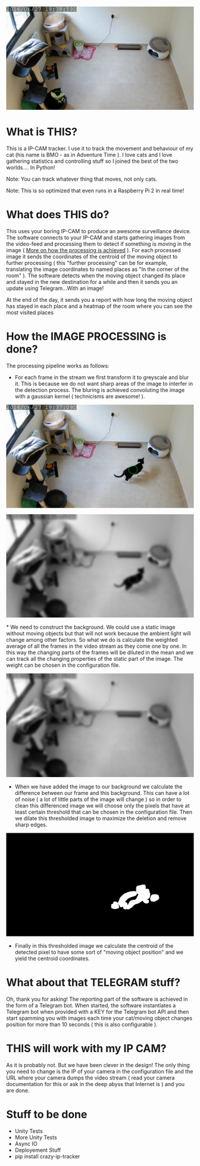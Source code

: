 <p align="center">
<img src="./doc/BIMO_REAL.png">
</p>

# What is THIS?

This is a IP-CAM tracker. I use it to track the movement and behaviour of my cat (his name is BMO - as in Adventure Time ). I love cats and I love gathering statistics and controlling stuff so I joined the best of the two worlds.... In Python!

Note: You can track whatever thing that moves, not only cats.

Note: This is so optimized that even runs in a Raspberry Pi 2 in real time!

# What does THIS do?

This uses your boring IP-CAM to produce an awesome surveillance device. The software connects to your IP-CAM and starts gathering images from the video-feed and processing them to detect if something is moving in the image ( [More on how the processing is achieved](#Processing) ). For each processed image it sends the coordinates of the centroid of the moving object to further processing ( this "further processing" can be for example, translating the image coordinates to named places as "In the corner of the room" ). The software detects when the moving object changed its place and stayed in the new destination for a while and then it sends you an update using Telegram...With an image!

At the end of the day, it sends you a report with how long the moving object has stayed in each place and a heatmap of the room where you can see the most visited places

# <a name="Processing"></a> How the IMAGE PROCESSING is done?

The processing pipeline works as follows:

* For each frame in the stream we first transform it to greyscale and blur it. This is because we do not want sharp areas of the image to interfer in the detection process. The bluring is achieved convoluting the image with a gaussian kernel ( technicisms are awesome! ). 


<p align="center">
<img src="./doc/BIMO_REAL2.png">
</p>


<p align="center">
<img src="./doc/BIMO_BLURED.png">
</p>
* We need to construct the background. We could use a static image without moving objects but that will not work because the ambient light will change among other factors. So what we do is calculate the weighted average of all the frames in the video stream as they come one by one. In this way the changing parts of the frames will be diluted in the mean and we can track all the changing properties of the static part of the image. The weight can be chosen in the configuration file.

<p align="center">
<img src="./doc/BIMO_BACKGROUND.png">
</p>

* When we have added the image to our background we calculate the difference between our frame and this background. This can have a lot of noise ( a lot of little parts of the image will change ) so in order to clean this differenced image we will choose only the pixels that have at least certain threshold that can be chosen in the configuration file. Then we dilate this thresholded image to maximize the deletion and remove sharp edges.

<p align="center">
<img src="./doc/BIMO_THRESHOLD2.png">
</p>

* Finally in this thresholded image we calculate the centroid of the detected pixel to have some sort of "moving object position" and we yield the centroid coordinates.

# What about that TELEGRAM stuff?

Oh, thank you for asking! The reporting part of the software is achieved in the form of a Telegram bot. When started, the software instantiates a Telegram bot when provided with a KEY for the Telegram bot API and then start spamming you with images each time your cat/moving object changes position for more than 10 seconds ( this is also configurable ).

# THIS will work with my IP CAM?

As it is probably not. But we have been clever in the design! The only thing you need to change is the IP of your camera in the configuration file and the URL where your camera dumps the video stream ( read your camera documentation for this or ask in the deep abyss that Internet is ) and you are done.

# Stuff to be done

* Unity Tests
* More Unity Tests
* Async IO
* Deployement Stuff
* pip install crazy-ip-tracker
